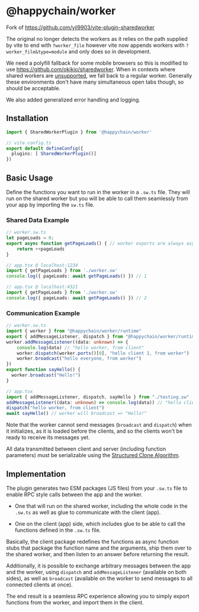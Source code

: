 # @happychain/worker

Fork of https://github.com/yjl9903/vite-plugin-sharedworker

The original no longer detects the workers as it relies on the path supplied by vite to end with
`?worker_file` however vite now appends workers with `?worker_file&type=module` and only does so in
development.

We need a polyfill fallback for some mobile browsers so this is modified to use
https://github.com/okikio/sharedworker. When in contexts where shared workers are [unsupported], we
fall back to a regular worker. Generally these environments don't have many simultaneous open tabs
though, so should be acceptable.

[unsupported]: https://caniuse.com/sharedworkers

We also added generalized error handling and logging.

## Installation

```ts
import { SharedWorkerPlugin } from '@happychain/worker'

// vite.config.ts
export default defineConfig({
  plugins: [ SharedWorkerPlugin()]
})
```

## Basic Usage

Define the functions you want to run in the worker in a `.sw.ts` file. They will run on the shared
worker but you will be able to call them seamlessly from your app by importing the `sw.ts` file.

### Shared Data Example
```ts
// worker.sw.ts
let pageLoads = 0;
export async function getPageLoads() { // worker exports are always async
    return ++pageLoads
}

// app.tsx @ localhost:1234
import { getPageLoads } from './worker.sw'
console.log({ pageLoads: await getPageLoads() }) // 1

// app.tsx @ localhost:4321
import { getPageLoads } from './worker.sw'
console.log({ pageLoads: await getPageLoads() }) // 2
```

### Communication Example

```ts
// worker.sw.ts
import { worker } from "@happychain/worker/runtime"
export { addMessageListener, dispatch } from "@happychain/worker/runtime"
worker.addMessageListener((data: unknown) => {
    console.log(data) // "hello worker, from client"
    worker.dispatch(worker.ports()[0], "hello client 1, from worker")
    worker.broadcast("hello everyone, from worker")
})
export function sayHello() { 
  worker.broadcast("Hello!")
}

// app.tsx
import { addMessageListener, dispatch, sayHello } from "./testing.sw"
addMessageListener((data: unknown) => console.log(data)) // "hello client 1, from worker", "hello everyone, from worker"
dispatch("hello worker, from client")
await sayHello() // worker will broadcast => "Hello!"
```

Note that the worker cannot send messages (`broadcast` and `dispatch`) when it initializes, as it is loaded before the clients, and so the clients won't be ready to receive its messages yet.

All data transmitted between client and server (including function parameters) must be serializable
using the [Structured Clone Algorithm][SCA].

[SCA]: https://developer.mozilla.org/en-US/docs/Web/API/Web_Workers_API/Structured_clone_algorithm

## Implementation

The plugin generates two ESM packages (JS files) from your `.sw.ts` file to enable RPC style calls
between the app and the worker.

- One that will run on the shared worker, including the whole code in the `.sw.ts` as well as glue
  to communicate with the client (app).

- One on the client (app) side, which includes glue to be able to call the functions defined in the
  `.sw.ts` file.

Basically, the client package redefines the functions as async function stubs that package the
function name and the arguments, ship them over to the shared worker, and then listen to an answer
before returning the result.

Additionally, it is possible to exchange arbitrary messages between the app and the worker, using
`dispatch` and `addMessageListener` (available on both sides), as well as `broadcast` (available on
the worker to send messages to all connected clients at once).

The end result is a seamless RPC experience allowing you to simply export functions from the worker,
and import them in the client.
